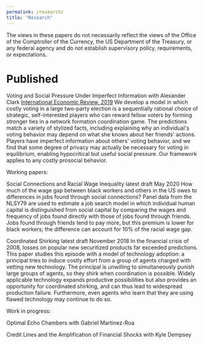 ```yaml
---
permalink: /research/
title: "Research"
---
```


The views in these papers do not necessarily reflect the views of the Office of the Comptroller of the Currency, the US  Department of the Treasury, or any federal agency and do not establish supervisory policy, requirements, or expectations.


<h1>Published</h1>

Voting and Social Pressure Under Imperfect Information with Alexander Clark
[International Economic Review, 2019](https://onlinelibrary.wiley.com/doi/abs/10.1111/iere.12401)
We develop a model in which costly voting in a large two-party election is a sequentially rational choice of strategic, self-interested players who can reward fellow voters by forming stronger ties in a network formation coordination game. The predictions match a variety of stylized facts, including explaining why an individual's voting behavior may depend on what she knows about her friends' actions. Players have imperfect information about others' voting behavior, and we find that some degree of privacy may actually be necessary for voting in equilibrium, enabling hypocritical but useful social pressure. Our framework applies to any costly prosocial behavior.

Working papers:

Social Connections and Racial Wage Inequality
latest draft May 2020
How much of the wage gap between black workers and others in the US owes to differences in jobs found through social connections? Panel data from the NLSY79 are used to estimate a job search model in which individual human capital is distinguished from social capital by comparing the wages and frequency of jobs found directly with those of jobs found through friends. Jobs found through friends tend to pay more, but this premium is lower for black workers; the difference can account for 10% of the racial wage gap.

Coordinated Shirking
latest draft November 2018
In the financial crisis of 2008, losses on popular new securitized products far exceeded predictions. This paper studies this episode with a model of technology adoption: a principal tries to induce costly effort from a group of agents charged with vetting new technology. The principal is unwilling to simultaneously punish large groups of agents, so they shirk when coordination is possible. Widely applicable technology expands productive possibilities but also provides an opportunity for coordinated shirking, and can thus lead to widespread production failure. Furthermore, even agents who learn that they are using flawed technology may continue to do so.

Work in progress:

Optimal Echo Chambers with Gabriel Martinez-Roa

Credit Lines and the Amplification of Financial Shocks with Kyle Dempsey





